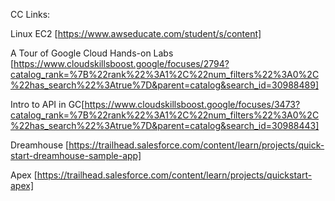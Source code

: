 CC Links:

Linux EC2 [https://www.awseducate.com/student/s/content]

A Tour of Google Cloud Hands-on Labs [https://www.cloudskillsboost.google/focuses/2794?catalog_rank=%7B%22rank%22%3A1%2C%22num_filters%22%3A0%2C%22has_search%22%3Atrue%7D&parent=catalog&search_id=30988489]

Intro to API in GC[https://www.cloudskillsboost.google/focuses/3473?catalog_rank=%7B%22rank%22%3A1%2C%22num_filters%22%3A0%2C%22has_search%22%3Atrue%7D&parent=catalog&search_id=30988443]

Dreamhouse [https://trailhead.salesforce.com/content/learn/projects/quick-start-dreamhouse-sample-app]

Apex [https://trailhead.salesforce.com/content/learn/projects/quickstart-apex]

